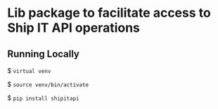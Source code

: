 # Lib package to facilitate access to Ship IT API operations

## Running Locally

$ ```virtual venv```

$ ```source venv/bin/activate```

$ ```pip install shipitapi```
